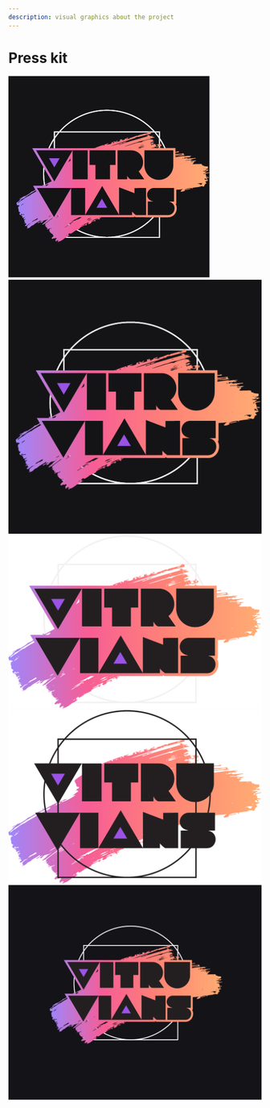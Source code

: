 ```yaml
---
description: visual graphics about the project
---
```


# Press kit

![](../.gitbook/assets/Vitruvians-logo-400x400.png) ![](../.gitbook/assets/Vitruvians-logo-512x512.png) ![](../.gitbook/assets/Analogo-koyuzeminde.png) ![](../.gitbook/assets/Analogo.png) ![](../.gitbook/assets/logo-koyuzeminde.jpg)
